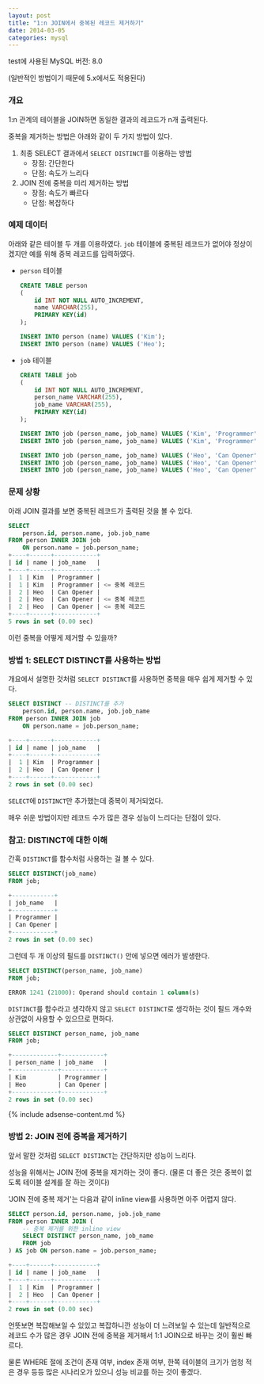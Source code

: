 ```yaml
---
layout: post
title: "1:n JOIN에서 중복된 레코드 제거하기"
date: 2014-03-05 
categories: mysql
---
```


test에 사용된 MySQL 버전: 8.0

(일반적인 방법이기 때문에 5.x에서도 적용된다)

### 개요

1:n 관계의 테이블을 JOIN하면 동일한 결과의 레코드가 n개 출력된다.

중복을 제거하는 방법은 아래와 같이 두 가지 방법이 있다.

1. 최종 SELECT 결과에서 `SELECT DISTINCT`를 이용하는 방법
    - 장점: 간단한다
    - 단점: 속도가 느리다
1. JOIN 전에 중복을 미리 제거하는 방법
    - 장점: 속도가 빠르다
    - 단점: 복잡하다

### 예제 데이터

아래와 같은 테이블 두 개를 이용하였다. `job` 테이블에 중복된 레코드가 없어야 정상이겠지만 예를 위해 중복 레코드를 입력하였다.

- `person` 테이블
    ```sql
    CREATE TABLE person
    (
        id INT NOT NULL AUTO_INCREMENT,
        name VARCHAR(255),
        PRIMARY KEY(id)
    );

    INSERT INTO person (name) VALUES ('Kim');
    INSERT INTO person (name) VALUES ('Heo');
    ```
- `job` 테이블
    ```sql
    CREATE TABLE job
    (
        id INT NOT NULL AUTO_INCREMENT,
        person_name VARCHAR(255),
        job_name VARCHAR(255),
        PRIMARY KEY(id)
    );

    INSERT INTO job (person_name, job_name) VALUES ('Kim', 'Programmer');
    INSERT INTO job (person_name, job_name) VALUES ('Kim', 'Programmer');

    INSERT INTO job (person_name, job_name) VALUES ('Heo', 'Can Opener');
    INSERT INTO job (person_name, job_name) VALUES ('Heo', 'Can Opener');
    INSERT INTO job (person_name, job_name) VALUES ('Heo', 'Can Opener');
    ```

### 문제 상황

아래 JOIN 결과를 보면 중복된 레코드가 출력된 것을 볼 수 있다.

```sql
SELECT
    person.id, person.name, job.job_name
FROM person INNER JOIN job
    ON person.name = job.person_name;
+----+------+------------+
| id | name | job_name   |
+----+------+------------+
|  1 | Kim  | Programmer |
|  1 | Kim  | Programmer | <= 중복 레코드
|  2 | Heo  | Can Opener |
|  2 | Heo  | Can Opener | <= 중복 레코드
|  2 | Heo  | Can Opener | <= 중복 레코드
+----+------+------------+
5 rows in set (0.00 sec)

```

이런 중복을 어떻게 제거할 수 있을까?

### 방법 1: SELECT DISTINCT를 사용하는 방법

개요에서 설명한 것처럼 `SELECT DISTINCT`를 사용하면 중복을 매우 쉽게 제거할 수 있다.

```sql
SELECT DISTINCT -- DISTINCT를 추가
    person.id, person.name, job.job_name
FROM person INNER JOIN job
    ON person.name = job.person_name;

+----+------+------------+
| id | name | job_name   |
+----+------+------------+
|  1 | Kim  | Programmer |
|  2 | Heo  | Can Opener |
+----+------+------------+
2 rows in set (0.00 sec)
```

`SELECT`에 `DISTINCT`만 추가했는데 중복이 제거되었다.

매우 쉬운 방법이지만 레코드 수가 많은 경우 성능이 느리다는 단점이 있다.

### 참고: DISTINCT에 대한 이해

간혹 `DISTINCT`를 함수처럼 사용하는 걸 볼 수 있다.

```sql
SELECT DISTINCT(job_name)
FROM job;

+------------+
| job_name   |
+------------+
| Programmer |
| Can Opener |
+------------+
2 rows in set (0.00 sec)
```

그런데 두 개 이상의 필드를 `DISTINCT()` 안에 넣으면 에러가 발생한다.

```sql
SELECT DISTINCT(person_name, job_name)
FROM job;

ERROR 1241 (21000): Operand should contain 1 column(s)
```

`DISTINCT`를 함수라고 생각하지 않고 `SELECT DISTINCT`로 생각하는 것이 필드 개수와 상관없이 사용할 수 있으므로 편하다.

```sql
SELECT DISTINCT person_name, job_name
FROM job;

+-------------+------------+
| person_name | job_name   |
+-------------+------------+
| Kim         | Programmer |
| Heo         | Can Opener |
+-------------+------------+
2 rows in set (0.00 sec)
```

{% include adsense-content.md %}

### 방법 2: JOIN 전에 중복을 제거하기

앞서 말한 것처럼 `SELECT DISTINCT`는 간단하지만 성능이 느리다.

성능을 위해서는 JOIN 전에 중복을 제거하는 것이 좋다. (물론 더 좋은 것은 중복이 없도록 테이블 설계를 잘 하는 것이다)

'JOIN 전에 중복 제거'는 다음과 같이 inline view를 사용하면 아주 어렵지 않다.

```sql
SELECT person.id, person.name, job.job_name
FROM person INNER JOIN (
    -- 중복 제거를 위한 inline view
    SELECT DISTINCT person_name, job_name
    FROM job
) AS job ON person.name = job.person_name;

+----+------+------------+
| id | name | job_name   |
+----+------+------------+
|  1 | Kim  | Programmer |
|  2 | Heo  | Can Opener |
+----+------+------------+
2 rows in set (0.00 sec)
```

언뜻보면 복잡해보일 수 있있고 복잡하니깐 성능이 더 느려보일 수 있는데 일반적으로 레코드 수가 많은 경우 JOIN 전에 중복을 제거해서 1:1 JOIN으로 바꾸는 것이 훨씬 빠르다.

물론 WHERE 절에 조건이 존재 여부, index 존재 여부, 한쪽 테이블의 크기가 엄청 적은 경우 등등 많은 시나리오가 있으니 성능 비교를 하는 것이 좋겠다.

